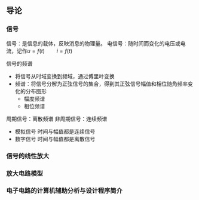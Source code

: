 
## 导论 
### 信号  
信号：是信息的载体，反映消息的物理量。
电信号：随时间而变化的电压或电流，记作$u=f(t) \qquad i=f(t)$  

信号的频谱  
- 将信号从时域变换到频域，通过傅里叶变换
- 频谱：将信号分解为正弦信号的集合，得到其正弦信号幅值和相位随角频率变化的分布图形
    - 幅度频谱
    - 相位频谱

周期信号：离散频谱
非周期信号：连续频谱

- 模拟信号 时间与幅值都是连续信号
- 数字信号 时间与幅值都是离散信号


### 信号的线性放大
### 放大电路模型

### 电子电路的计算机辅助分析与设计程序简介
 